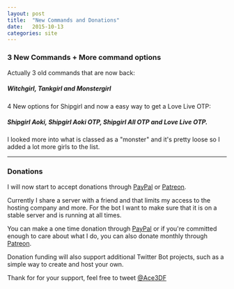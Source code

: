 ```yaml
---
layout: post
title:  "New Commands and Donations"
date:   2015-10-13
categories: site
---
```


### 3 New Commands + More command options
Actually 3 old commands that are now back:

##### Witchgirl, Tankgirl and Monstergirl

4 New options for Shipgirl and now a easy way to get a Love Live OTP:

##### Shipgirl Aoki, Shipgirl Aoki OTP, Shipgirl All OTP and Love Live OTP.

I looked more into what is classed as a "monster" and it's pretty loose so I added a lot more girls to the list.

----

### Donations
I will now start to accept donations through [PayPal](https://paypal.me/ace3df) or [Patreon](https://www.patreon.com/ace3df).

Currently I share a server with a friend and that limits my access to the hosting company and more. For the bot I want to make sure that it is on a stable server and is running at all times. 

You can make a one time donation through [PayPal](https://paypal.me/ace3df) or if you're committed enough to care about what I do, you can also donate monthly through [Patreon](https://www.patreon.com/ace3df).

Donation funding will also support additional Twitter Bot projects, such as a simple way to create and host your own.

Thank for for your support, feel free to tweet <a href="http://twitter.com/ace3df">@Ace3DF</a>

